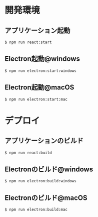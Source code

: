 # 開発環境

## アプリケーション起動
`$ npm run react:start`

## Electron起動@windows
`$ npm run electron:start:windows`

## Electron起動@macOS
`$ npm run electron:start:mac`

# デプロイ

## アプリケーションのビルド
`$ npm run react:build`

## Electronのビルド@windows
`$ npm run electron:build:windows`

## Electronのビルド@macOS
`$ npm run electron:build:mac`
